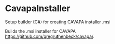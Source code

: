 # CavapaInstaller
Setup builder (C#) for creating CAVAPA installer .msi

Builds the .msi installer for CAVAPA <https://github.com/gregruthenbeck/cavapa/>.
